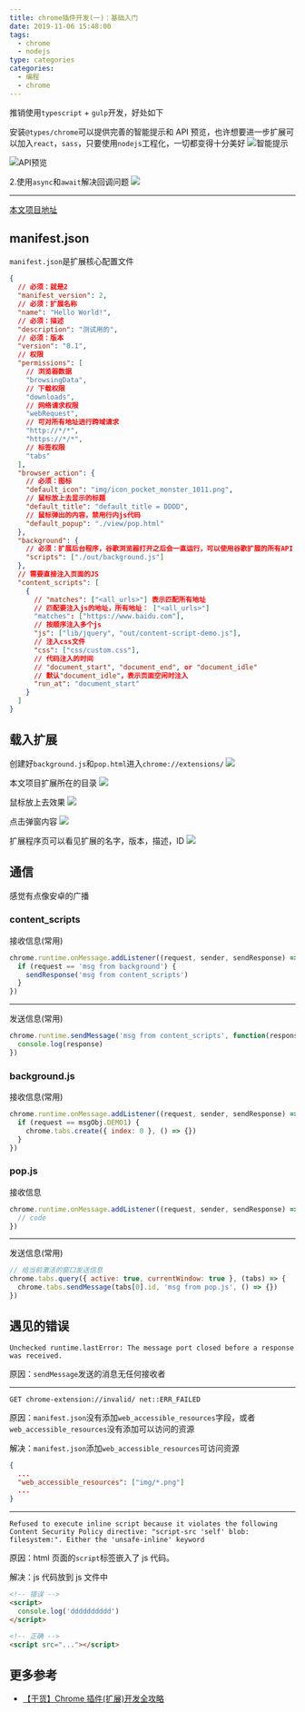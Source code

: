 ```yaml
---
title: chrome插件开发(一)：基础入门
date: 2019-11-06 15:48:00
tags:
  - chrome
  - nodejs
type: categories
categories:
  - 编程
  - chrome
---
```


推销使用`typescript` + `gulp`开发，好处如下

安装`@types/chrome`可以提供完善的智能提示和 API 预览，也许想要进一步扩展可以加入`react`，`sass`，只要使用`nodejs`工程化，一切都变得十分美好
![智能提示](http://bhyblog.oss-cn-shenzhen.aliyuncs.com/hexo/Code_Ako9Q6BZrP.png)

<!-- more -->

![API预览](http://bhyblog.oss-cn-shenzhen.aliyuncs.com/hexo/Code_cW45boUm15.png)

2.使用`async`和`await`解决回调问题
![](http://bhyblog.oss-cn-shenzhen.aliyuncs.com/hexo/Code_IFZiYoW6Gu.png)

---

[本文项目地址](https://github.com/BaoHaoYu/chrome-typescript-extension)

## manifest.json

`manifest.json`是扩展核心配置文件

```json
{
  // 必须：就是2
  "manifest_version": 2,
  // 必须：扩展名称
  "name": "Hello World!",
  // 必须：描述
  "description": "测试用的",
  // 必须：版本
  "version": "0.1",
  // 权限
  "permissions": [
    // 浏览器数据
    "browsingData",
    // 下载权限
    "downloads",
    // 网络请求权限
    "webRequest",
    // 可对所有地址进行跨域请求
    "http://*/*",
    "https://*/*",
    // 标签权限
    "tabs"
  ],
  "browser_action": {
    // 必须：图标
    "default_icon": "img/icon_pocket_monster_1011.png",
    // 鼠标放上去显示的标题
    "default_title": "default_title = DDDD",
    // 鼠标弹出的内容，禁用行内js代码
    "default_popup": "./view/pop.html"
  },
  "background": {
    // 必须：扩展后台程序，谷歌浏览器打开之后会一直运行，可以使用谷歌扩展的所有API
    "scripts": ["./out/background.js"]
  },
  // 需要直接注入页面的JS
  "content_scripts": [
    {
      // "matches": ["<all_urls>"] 表示匹配所有地址
      // 匹配要注入js的地址，所有地址： ["<all_urls>"]
      "matches": ["https://www.baidu.com"],
      // 按顺序注入多个js
      "js": ["lib/jquery", "out/content-script-demo.js"],
      // 注入css文件
      "css": ["css/custom.css"],
      // 代码注入的时间
      // "document_start", "document_end", or "document_idle"
      // 默认"document_idle"，表示页面空闲时注入
      "run_at": "document_start"
    }
  ]
}
```

## 载入扩展

创建好`background.js`和`pop.html`进入`chrome://extensions/`
![](http://bhyblog.oss-cn-shenzhen.aliyuncs.com/hexo/chrome_Jr5qeUHsFA.png)

本文项目扩展所在的目录
![](http://bhyblog.oss-cn-shenzhen.aliyuncs.com/hexo/Code_Ukq4jDdphr.png)

鼠标放上去效果
![](http://bhyblog.oss-cn-shenzhen.aliyuncs.com/hexo/chrome_pDyxk8X5DJ.png)

点击弹窗内容
![](http://bhyblog.oss-cn-shenzhen.aliyuncs.com/hexo/chrome_at3OhtCiyo.png)

扩展程序页可以看见扩展的名字，版本，描述，ID
![](http://bhyblog.oss-cn-shenzhen.aliyuncs.com/hexo/chrome_WaSGHa9In5.png)

## 通信

感觉有点像安卓的广播

### content_scripts

接收信息(常用)

```js
chrome.runtime.onMessage.addListener((request, sender, sendResponse) => {
  if (request == 'msg from background') {
    sendResponse('msg from content_scripts')
  }
})
```

---

发送信息(常用)

```js
chrome.runtime.sendMessage('msg from content_scripts', function(response) {
  console.log(response)
})
```

### background.js

接收信息(常用)

```js
chrome.runtime.onMessage.addListener((request, sender, sendResponse) => {
  if (request == msgObj.DEMO1) {
    chrome.tabs.create({ index: 0 }, () => {})
  }
})
```

### pop.js

接收信息

```js
chrome.runtime.onMessage.addListener((request, sender, sendResponse) => {
  // code
})
```

---

发送信息(常用)

```js
// 给当前激活的窗口发送信息
chrome.tabs.query({ active: true, currentWindow: true }, (tabs) => {
  chrome.tabs.sendMessage(tabs[0].id, 'msg from pop.js', () => {})
})
```

## 遇见的错误

```log
Unchecked runtime.lastError: The message port closed before a response was received.
```

原因：`sendMessage`发送的消息无任何接收者

---

```log
GET chrome-extension://invalid/ net::ERR_FAILED
```

原因：`manifest.json`没有添加`web_accessible_resources`字段，或者`web_accessible_resources`没有添加可以访问的资源

解决：`manifest.json`添加`web_accessible_resources`可访问资源

```json
{
  ...
  "web_accessible_resources": ["img/*.png"]
  ...
}
```

---

```log
Refused to execute inline script because it violates the following Content Security Policy directive: "script-src 'self' blob: filesystem:". Either the 'unsafe-inline' keyword
```

原因：html 页面的`script`标签嵌入了 js 代码。

解决：js 代码放到 js 文件中

```html
<!-- 错误 -->
<script>
  console.log('dddddddddd')
</script>

<!-- 正确 -->
<script src="..."></script>
```

## 更多参考

- [【干货】Chrome 插件(扩展)开发全攻略](http://blog.haoji.me/chrome-plugin-develop.html)
